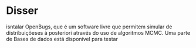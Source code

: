 # Disser
isntalar OpenBugs,  que é um software livre que permitem simular de distribuiçõeses à posteriori através do uso de algoritmos MCMC.
Uma parte de Bases de dados está disponível para testar
